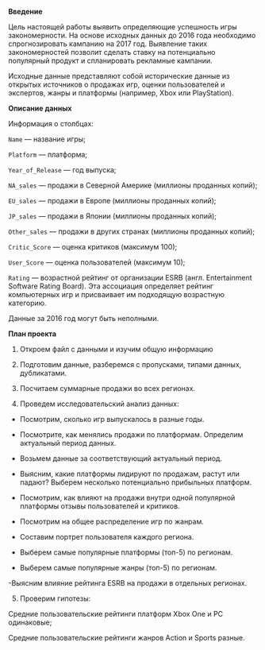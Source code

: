 **Введение**

Цель настоящей работы выявить определяющие успешность игры закономерности. На основе исходных данных до 2016 года необходимо спрогнозировать кампанию на 2017 год. Выявление таких закономерностей позволит сделать ставку на потенциально популярный продукт и спланировать рекламные кампании.

Исходные данные представляют собой исторические данные из открытых источников о продажах игр, оценки пользователей и экспертов, жанры и платформы (например, Xbox или PlayStation).

**Описание данных**

Информация о столбцах:

`Name` — название игры;

`Platform` — платформа;

`Year_of_Release` — год выпуска;

`NA_sales` — продажи в Северной Америке (миллионы проданных копий);

`EU_sales` — продажи в Европе (миллионы проданных копий);

`JP_sales` — продажи в Японии (миллионы проданных копий);

`Other_sales` — продажи в других странах (миллионы проданных копий);

`Critic_Score` — оценка критиков (максимум 100);

`User_Score` — оценка пользователей (максимум 10);

`Rating` — возрастной рейтинг от организации ESRB (англ. Entertainment Software Rating Board). Эта ассоциация определяет рейтинг компьютерных игр и присваивает им подходящую возрастную категорию.

Данные за 2016 год могут быть неполными.

**План проекта**

1) Откроем файл с данными и изучим общую информацию

2) Подготовим данные, разберемся с пропусками, типами данных, дубликатами.

3) Посчитаем суммарные продажи во всех регионах.

4) Проведем исследовательский анализ данных:

- Посмотрим, сколько игр выпускалось в разные годы.

- Посмотрите, как менялись продажи по платформам. Определим актуальный период данных.

- Возьмем данные за соответствующий актуальный период.
 
- Выясним, какие платформы лидируют по продажам, растут или падают? Выберем несколько потенциально прибыльных платформ.

- Посмотрим, как влияют на продажи внутри одной популярной платформы отзывы пользователей и критиков.

- Посмотрим на общее распределение игр по жанрам.

- Составим портрет пользователя каждого региона.

- Выберем самые популярные платформы (топ-5) по регионам.

- Выберем самые популярные жанры (топ-5) по регионам.

-Выясним влияние рейтинга ESRB на продажи в отдельных регионах.

5) Проверим гипотезы:

Средние пользовательские рейтинги платформ Xbox One и PC одинаковые;

Средние пользовательские рейтинги жанров Action и Sports разные.


